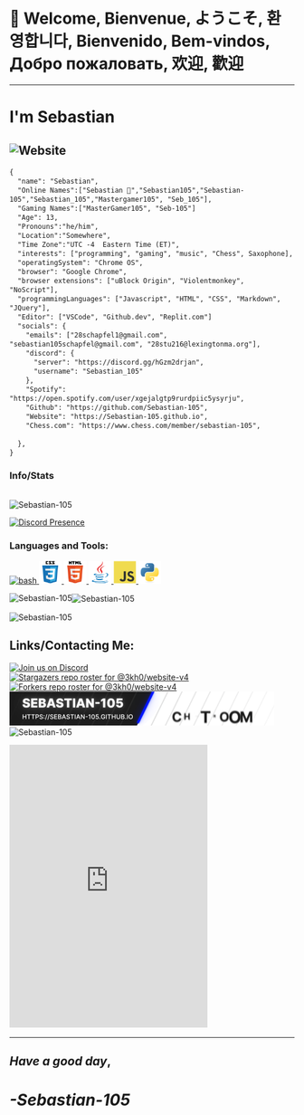 # 👋 Welcome, Bienvenue, ようこそ, 환영합니다, Bienvenido, Bem-vindos, Добро пожаловать, 欢迎, 歡迎 
---
# I'm Sebastian 
![Website](./gif.gif)<br>
---
```
{
  "name": "Sebastian",
  "Online Names":["Sebastian 🦝","Sebastian105","Sebastian-105","Sebastian_105","Mastergamer105", "Seb_105"],
  "Gaming Names":["MasterGamer105", "Seb-105"]
  "Age": 13,
  "Pronouns":"he/him",
  "Location":"Somewhere",
  "Time Zone":"UTC -4  Eastern Time (ET)",
  "interests": ["programming", "gaming", "music", "Chess", Saxophone],
  "operatingSystem": "Chrome OS",
  "browser": "Google Chrome",
  "browser extensions": ["uBlock Origin", "Violentmonkey", "NoScript"],
  "programmingLanguages": ["Javascript", "HTML", "CSS", "Markdown", "JQuery"],
  "Editor": ["VSCode", "Github.dev", "Replit.com"]
  "socials": {
    "emails": ["28schapfel1@gmail.com", "sebastian105schapfel@gmail.com", "28stu216@lexingtonma.org"],
    "discord": {
      "server": "https://discord.gg/hGzm2drjan",
      "username": "Sebastian_105"
    },
    "Spotify": "https://open.spotify.com/user/xgejalgtp9rurdpiic5ysyrju",
    "Github": "https://github.com/Sebastian-105",
    "Website": "https://Sebastian-105.github.io",
    "Chess.com": "https://www.chess.com/member/sebastian-105",
   
  },
}
```
### Info/Stats
<br>
<img src="https://komarev.com/ghpvc/?username=Sebastian-105&label=Profile%20views&color=0e75b6&style=flat" alt="Sebastian-105" />
<br>

  [![Discord Presence](https://lanyard.cnrad.dev/api/1052730198644236288?borderRadius=30px)](https://discord.com/users/1052730198644236288)

<h3 align="left">Languages and Tools:</h3>
<p align="left"> <a href="https://www.gnu.org/software/bash/" target="_blank" rel="noreferrer"> <img src="https://upload.wikimedia.org/wikipedia/commons/4/4b/Bash_Logo_Colored.svg" alt="bash" width="40" height="40"/> </a> <a href="https://www.w3schools.com/css/" target="_blank" rel="noreferrer"> <img src="https://raw.githubusercontent.com/devicons/devicon/master/icons/css3/css3-original-wordmark.svg" alt="css3" width="40" height="40"/> </a> <a href="https://www.w3.org/html/" target="_blank" rel="noreferrer"> <img src="https://raw.githubusercontent.com/devicons/devicon/master/icons/html5/html5-original-wordmark.svg" alt="html5" width="40" height="40"/> </a> <a href="https://www.java.com" target="_blank" rel="noreferrer"> <img src="https://raw.githubusercontent.com/devicons/devicon/master/icons/java/java-original.svg" alt="java" width="40" height="40"/> </a> <a href="https://developer.mozilla.org/en-US/docs/Web/JavaScript" target="_blank" rel="noreferrer"> <img src="https://raw.githubusercontent.com/devicons/devicon/master/icons/javascript/javascript-original.svg" alt="javascript" width="40" height="40"/> </a>  <a href="https://python.org" target="_blank" rel="noreferrer"> <img src="https://raw.githubusercontent.com/devicons/devicon/master/icons/python/python-original.svg" alt="python" width="40" height="40"/> </a> </p>
<picture>
  <source media="(prefers-color-scheme: dark)" srcset="https://github-readme-stats.vercel.app/api/top-langs?username=Sebastian-105&show_icons=true&theme=dark&locale=en&layout=compact&hide=issues,stars" align="left"/>
  <img align="left" src="https://github-readme-stats.vercel.app/api/top-langs?username=Sebastian-105&show_icons=true&locale=en&layout=compact&hide=issues,stars" alt="Sebastian-105" />
</picture>
<picture>
  <source media="(prefers-color-scheme: dark)" srcset="https://github-readme-stats.vercel.app/api?username=Sebastian-105&theme=dark&hide=issues,stars&show_icons=true&locale=en"/>
  <img align="center" src="https://github-readme-stats.vercel.app/api?username=Sebastian-105&hide=issues,stars&show_icons=true&locale=en" alt="Sebastian-105" />
 </picture>

<p><picture><source media="(prefers-color-scheme: dark)" srcset="https://streak-stats.demolab.com?user=Sebastian-105&theme=dark"/><img align="center" src="https://github-readme-streak-stats.herokuapp.com/?user=Sebastian-105&" alt="Sebastian-105" /></p>

## Links/Contacting Me:
[![Join us on Discord](https://invidget.switchblade.xyz/hGzm2drjan?theme=dark)](https://discord.gg/hGzm2drjan)<br>
[![Stargazers repo roster for @3kh0/website-v4](https://reporoster.com/stars/dark/Sebastian-105/Sebastian-105)](https://github.com/Sebastian-105/Sebastian-105/stargazers)
[![Forkers repo roster for @3kh0/website-v4](https://reporoster.com/forks/dark/Sebastian-105/Sebastian-105)](https://github.com/Sebastian-105/Sebastian-105/network/members)
[![Website](./Sebastian-105.github.io.gif)](https://sebastian-105.github.io)<br>
<img src="https://komarev.com/ghpvc/?username=Sebastian-105&label=Amount of people who saw this &color=001eff&style=flat" alt="Sebastian-105" />
<iframe src="https://discord.com/widget?id=1122976121630240878&theme=dark" width="350" height="500" allowtransparency="true" frameborder="0" sandbox="allow-popups allow-popups-to-escape-sandbox allow-same-origin allow-scripts"></iframe>

---
## ***Have a good day***,
# ***-Sebastian-105***


